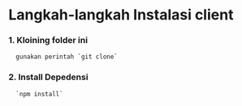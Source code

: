 # Langkah-langkah Instalasi client

### 1. Kloining folder ini 
      gunakan perintah `git clone`

### 2. Install Depedensi
      `npm install`

